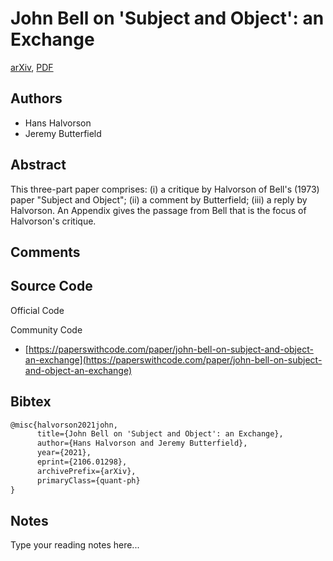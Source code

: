 
# John Bell on 'Subject and Object': an Exchange

[arXiv](https://arxiv.org/abs/2106.01298), [PDF](https://arxiv.org/pdf/2106.01298.pdf)

## Authors

- Hans Halvorson
- Jeremy Butterfield

## Abstract

This three-part paper comprises: (i) a critique by Halvorson of Bell's (1973) paper "Subject and Object"; (ii) a comment by Butterfield; (iii) a reply by Halvorson. An Appendix gives the passage from Bell that is the focus of Halvorson's critique.

## Comments



## Source Code

Official Code



Community Code

- [https://paperswithcode.com/paper/john-bell-on-subject-and-object-an-exchange](https://paperswithcode.com/paper/john-bell-on-subject-and-object-an-exchange)

## Bibtex

```tex
@misc{halvorson2021john,
      title={John Bell on 'Subject and Object': an Exchange}, 
      author={Hans Halvorson and Jeremy Butterfield},
      year={2021},
      eprint={2106.01298},
      archivePrefix={arXiv},
      primaryClass={quant-ph}
}
```

## Notes

Type your reading notes here...

